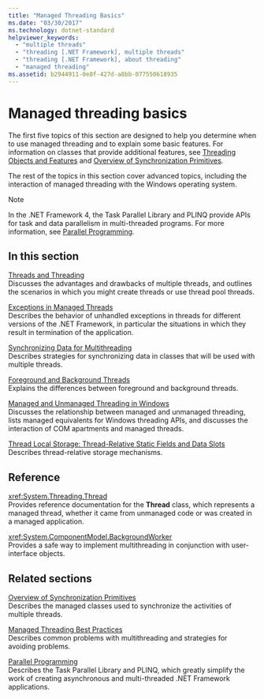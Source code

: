 ```yaml
---
title: "Managed Threading Basics"
ms.date: "03/30/2017"
ms.technology: dotnet-standard
helpviewer_keywords: 
  - "multiple threads"
  - "threading [.NET Framework], multiple threads"
  - "threading [.NET Framework], about threading"
  - "managed threading"
ms.assetid: b2944911-0e8f-427d-a8bb-077550618935
---
```

# Managed threading basics

The first five topics of this section are designed to help you determine when to use managed threading and to explain some basic features. For information on classes that provide additional features, see [Threading Objects and Features](../../../docs/standard/threading/threading-objects-and-features.md) and [Overview of Synchronization Primitives](../../../docs/standard/threading/overview-of-synchronization-primitives.md).  
  
 The rest of the topics in this section cover advanced topics, including the interaction of managed threading with the Windows operating system.  
  
> [!NOTE]
> In the .NET Framework 4, the Task Parallel Library and PLINQ provide APIs for task and data parallelism in multi-threaded programs. For more information, see [Parallel Programming](../../../docs/standard/parallel-programming/index.md).  
  
## In this section

 [Threads and Threading](../../../docs/standard/threading/threads-and-threading.md)  
 Discusses the advantages and drawbacks of multiple threads, and outlines the scenarios in which you might create threads or use thread pool threads.  
  
 [Exceptions in Managed Threads](../../../docs/standard/threading/exceptions-in-managed-threads.md)  
 Describes the behavior of unhandled exceptions in threads for different versions of the .NET Framework, in particular the situations in which they result in termination of the application.  
  
 [Synchronizing Data for Multithreading](../../../docs/standard/threading/synchronizing-data-for-multithreading.md)  
 Describes strategies for synchronizing data in classes that will be used with multiple threads.  
  
 [Foreground and Background Threads](../../../docs/standard/threading/foreground-and-background-threads.md)  
 Explains the differences between foreground and background threads.  
  
 [Managed and Unmanaged Threading in Windows](../../../docs/standard/threading/managed-and-unmanaged-threading-in-windows.md)  
 Discusses the relationship between managed and unmanaged threading, lists managed equivalents for Windows threading APIs, and discusses the interaction of COM apartments and managed threads.  
  
 [Thread Local Storage: Thread-Relative Static Fields and Data Slots](../../../docs/standard/threading/thread-local-storage-thread-relative-static-fields-and-data-slots.md)  
 Describes thread-relative storage mechanisms.  
  
## Reference

 <xref:System.Threading.Thread>  
 Provides reference documentation for the **Thread** class, which represents a managed thread, whether it came from unmanaged code or was created in a managed application.  
  
 <xref:System.ComponentModel.BackgroundWorker>  
 Provides a safe way to implement multithreading in conjunction with user-interface objects.  
  
## Related sections

 [Overview of Synchronization Primitives](../../../docs/standard/threading/overview-of-synchronization-primitives.md)  
 Describes the managed classes used to synchronize the activities of multiple threads.  
  
 [Managed Threading Best Practices](../../../docs/standard/threading/managed-threading-best-practices.md)  
 Describes common problems with multithreading and strategies for avoiding problems.  
  
 [Parallel Programming](../../../docs/standard/parallel-programming/index.md)  
 Describes the Task Parallel Library and PLINQ, which greatly simplify the work of creating asynchronous and multi-threaded .NET Framework applications.
